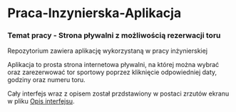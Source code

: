 # Praca-Inzynierska-Aplikacja

### Temat pracy - Strona pływalni z możliwością rezerwacji toru

Repozytorium zawiera aplikację wykorzystaną w pracy inżynierskiej

Aplikacja to prosta strona internetowa pływalni, na której można wybrać oraz zarezerwować
tor sportowy poprzez kliknięcie odpowiedniej daty, godziny oraz numeru toru.

Cały interfejs wraz z opisem został przdstawiony w postaci zrzutów ekranu w pliku [Opis interfejsu](https://github.com/Koksuch/Praca-Inzynierska-React-App/blob/master/INTERFEJS%20U%C5%BBYTKOWNIKA%20-%20OPIS.pdf).
